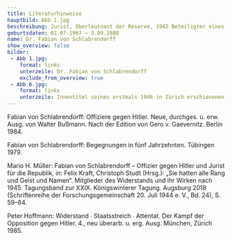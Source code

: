```yaml
---
title: Literaturhinweise
hauptbild: Abb 1.jpg
beschreibung: Jurist, Oberleutnant der Reserve, 1943 Beteiligter eines Attentatsversuchs auf Hitler, Netzwerker und Kurier der Verschwörer vom „20. Juli 1944“, später Rechtsanwalt und Notar sowie Richter am Bundesverfassungsgericht
geburtsdaten: 01.07.1907 – 3.09.1980
name: Dr. Fabian von Schlabrendorff
show_overview: false
bilder:
 - Abb 1.jpg:
    format: links
    unterzeile: Dr. Fabian von Schlabrendorff
    exclude_from_overview: true
 - Abb 6.jpg:
    format: links
    unterzeile: Innentitel seines erstmals 1946 in Zürich erschienenen Widerstandsberichts
---
```


Fabian von Schlabrendorff: Offiziere gegen Hitler. Neue, durchges. u.
erw. Ausg. von Walter Bußmann. Nach der Edition von Gero v. Gaevernitz.
Berlin 1984.

Fabian von Schlabrendorff: Begegnungen in fünf Jahrzehnten. Tübingen
1979.

Mario H. Müller: Fabian von Schlabrendorff – Offizier gegen Hitler und
Jurist für die Republik, in: Felix Kraft, Christoph Studt (Hrsg.): „Sie
hatten alle Rang und Geist und Namen“. Mitglieder des Widerstands und
ihr Wirken nach 1945. Tagungsband zur XXIX. Königswinterer Tagung.
Augsburg 2018 (Schriftenreihe der Forschungsgemeinschaft 20. Juli 1944
e. V., Bd. 24), S. 59–84.

Peter Hoffmann: Widerstand ∙ Staatsstreich ∙ Attentat. Der Kampf der
Opposition gegen Hitler. 4., neu überarb. u. erg. Ausg. München, Zürich
1985.
